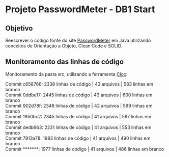 # Projeto PasswordMeter - DB1 Start
## Objetivo
Reescrever o código fonte do site [PasswordMeter](http://www.passwordmeter.com/) em Java utilizando conceitos de Orientação a Objeto, Clean Code e SOLID.
## Monitoramento das linhas de código
Monitoramento da pasta src, utilizando a ferramenta [Cloc](https://github.com/AlDanial/cloc):<br />

Commit c658766: 2338 linhas de código | 43 arquivos | 583 linhas em branco<br />
Commit 0ddbe17: 2445 linhas de código | 43 arquivos | 600 linhas em branco<br />
Commit 902d78f: 2348 linhas de código | 42 arquivos | 599 linhas em branco<br />
Commit 1950bc2: 2345 linhas de código | 41 arquivos | 597 linhas em branco<br />
Commit dedb963: 2231 linhas de código | 41 arquivos | 553 linhas em branco<br />
Commit 7913a78: 1983 linhas de código | 41 arquivos | 490 linhas em branco<br />
Commit *******: 1977 linhas de código | 41 arquivos | 486 linhas em branco<br />
